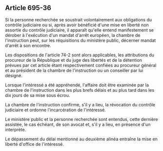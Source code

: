 Article 695-36
----
Si la personne recherchée se soustrait volontairement aux obligations du
contrôle judiciaire ou si, après avoir bénéficié d'une mise en liberté non
assortie du contrôle judiciaire, il apparaît qu'elle entend manifestement se
dérober à l'exécution d'un mandat d'arrêt européen, la chambre de l'instruction
peut, sur les réquisitions du ministère public, décerner mandat d'arrêt à son
encontre.

Les dispositions de l'article 74-2 sont alors applicables, les attributions du
procureur de la République et du juge des libertés et de la détention prévues
par cet article étant respectivement confiées au procureur général et au
président de la chambre de l'instruction ou un conseiller par lui désigné.

Lorsque l'intéressé a été appréhendé, l'affaire doit être examinée par la
chambre de l'instruction dans les plus brefs délais et au plus tard dans les dix
jours de sa mise sous écrou.

La chambre de l'instruction confirme, s'il y a lieu, la révocation du contrôle
judiciaire et ordonne l'incarcération de l'intéressé.

Le ministère public et la personne recherchée sont entendus, cette dernière
assistée, le cas échéant, de son avocat et, s'il y a lieu, en présence d'un
interprète.

Le dépassement du délai mentionné au deuxième alinéa entraîne la mise en liberté
d'office de l'intéressé.
